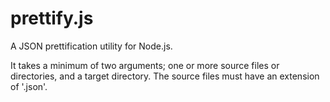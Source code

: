 # prettify.js
A JSON prettification utility for Node.js.

It takes a minimum of two arguments; one or more source files or directories, and a target directory. The source files must have an extension of '.json'.

